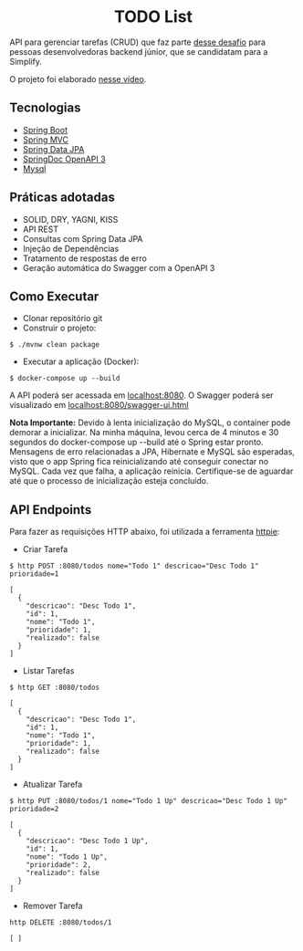 <h1 align="center">
  TODO List
</h1>


API para gerenciar tarefas (CRUD) que faz parte [desse 
desafio](https://github.com/simplify-liferay/desafio-junior-backend-simplify) 
para pessoas desenvolvedoras backend júnior, que se candidatam para a 
Simplify.

O projeto foi elaborado [nesse vídeo](https://youtu.be/IjProDV001o).

## Tecnologias
 
- [Spring Boot](https://spring.io/projects/spring-boot)
- [Spring 
MVC](https://docs.spring.io/spring-framework/reference/web/webmvc.html)
- [Spring Data JPA](https://spring.io/projects/spring-data-jpa)
- [SpringDoc OpenAPI 3](https://springdoc.org/v2/#spring-webflux-support)
- [Mysql](https://dev.mysql.com/downloads/)

## Práticas adotadas

- SOLID, DRY, YAGNI, KISS
- API REST
- Consultas com Spring Data JPA
- Injeção de Dependências
- Tratamento de respostas de erro
- Geração automática do Swagger com a OpenAPI 3

## Como Executar

- Clonar repositório git
- Construir o projeto:
```
$ ./mvnw clean package
```
- Executar a aplicação (Docker):
```
$ docker-compose up --build
```

A API poderá ser acessada em [localhost:8080](http://localhost:8080).
O Swagger poderá ser visualizado em 
[localhost:8080/swagger-ui.html](http://localhost:8080/swagger-ui.html)

**Nota Importante:** Devido à lenta inicialização do MySQL, o container pode demorar a inicializar. Na minha máquina, levou cerca de 4 minutos e 30 segundos do docker-compose up --build até o Spring estar pronto. Mensagens de erro relacionadas a JPA, Hibernate e MySQL são esperadas, visto que o app Spring fica reinicializando até conseguir conectar no MySQL. Cada vez que falha, a aplicação reinicia. Certifique-se de aguardar até que o processo de inicialização esteja concluído.

## API Endpoints

Para fazer as requisições HTTP abaixo, foi utilizada a ferramenta 
[httpie](https://httpie.io):

- Criar Tarefa 
```
$ http POST :8080/todos nome="Todo 1" descricao="Desc Todo 1" prioridade=1

[
  {
    "descricao": "Desc Todo 1",
    "id": 1,
    "nome": "Todo 1",
    "prioridade": 1,
    "realizado": false
  }
]
```

- Listar Tarefas
```
$ http GET :8080/todos

[
  {
    "descricao": "Desc Todo 1",
    "id": 1,
    "nome": "Todo 1",
    "prioridade": 1,
    "realizado": false
  }
]
```

- Atualizar Tarefa
```
$ http PUT :8080/todos/1 nome="Todo 1 Up" descricao="Desc Todo 1 Up" 
prioridade=2

[
  {
    "descricao": "Desc Todo 1 Up",
    "id": 1,
    "nome": "Todo 1 Up",
    "prioridade": 2,
    "realizado": false
  }
]
```

- Remover Tarefa
```
http DELETE :8080/todos/1

[ ]
```

